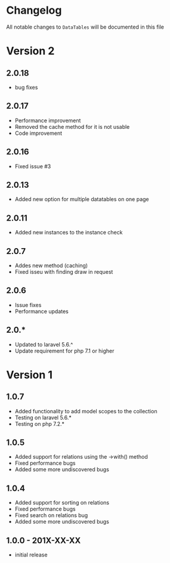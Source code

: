 # Changelog

All notable changes to `DataTables` will be documented in this file
# Version 2

## 2.0.18
- bug fixes

## 2.0.17
- Performance improvement
- Removed the cache method for it is not usable
- Code improvement

## 2.0.16
- Fixed issue #3

## 2.0.13
- Added new option for multiple datatables on one page

## 2.0.11
- Added new instances to the instance check

## 2.0.7
- Addes new method (caching)
- Fixed isseu with finding draw in request

## 2.0.6
- Issue fixes
- Performance updates

## 2.0.*
- Updated to laravel 5.6.^
- Update requirement for php 7.1 or higher

# Version 1

## 1.0.7
- Added functionality to add model scopes to the collection
- Testing on laravel 5.6.*
- Testing on php 7.2.*

## 1.0.5
- Added support for relations using the ->with() method
- Fixed performance bugs
- Added some more undiscovered bugs

## 1.0.4
- Added support for sorting on relations
- Fixed performance bugs
- Fixed search on relations bug
- Added some more undiscovered bugs

## 1.0.0 - 201X-XX-XX

- initial release

